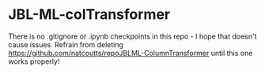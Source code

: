 # JBL-ML-colTransformer

There is no .gitignore or .ipynb checkpoints in this repo - I hope that doesn't cause issues.
Refrain from deleting https://github.com/natcoutts/repoJBLML-ColumnTransformer until this one works properly!
